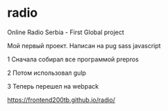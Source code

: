 # radio
Online Radio Serbia - First Global project

Мой первый проект. Написан на pug sass javascript 

1 Сначала собирал все программой prepros

2 Потом использовал gulp

3 Теперь перешел на webpack

https://frontend200tb.github.io/radio/


